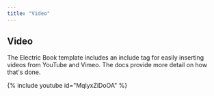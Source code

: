```yaml
---
title: "Video"
---
```


## Video

The Electric Book template includes an include tag for easily inserting videos from YouTube and Vimeo. The docs provide more detail on how that's done.

{% include youtube id="MqlyxZiDoOA" %}
